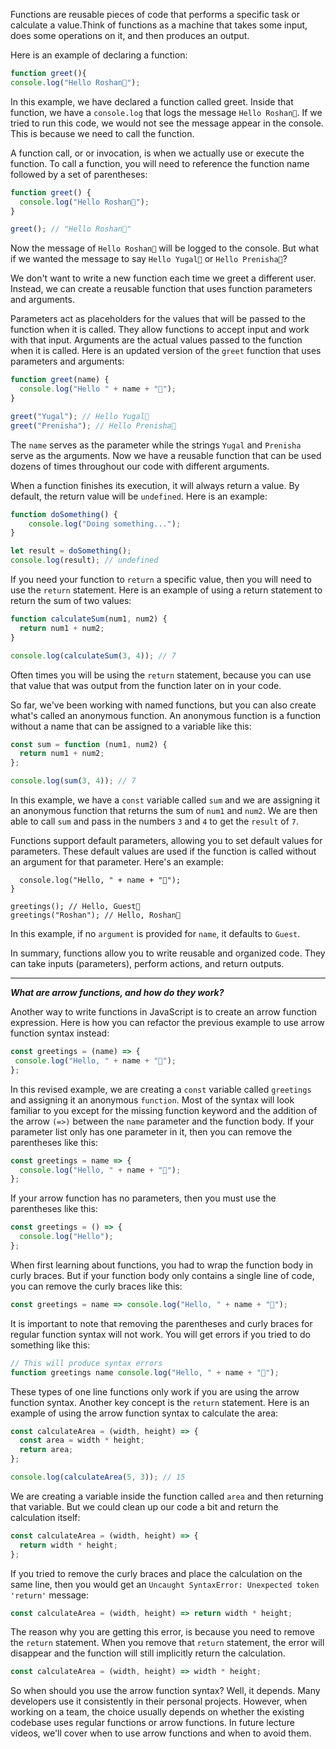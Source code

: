Functions are reusable pieces of code that performs a specific task or calculate a value.Think of functions as a machine that takes some input, does some operations on it, and then produces an output.

Here is an example of declaring a function:
```js
function greet(){
console.log("Hello Roshan👋");
```

In this example, we have declared a function called greet. Inside that function, we have a `console.log` that logs the message `Hello Roshan👋`. If we tried to run this code, we would not see the message appear in the console. This is because we need to call the function.

A function call, or or invocation, is when we actually use or execute the function. To call a function, you will need to reference the function name followed by a set of parentheses:

```js
function greet() {
  console.log("Hello Roshan👋");
}

greet(); // "Hello Roshan👋"
```

Now the message of `Hello Roshan👋` will be logged to the console. But what if we wanted the message to say `Hello Yugal👋` or `Hello Prenisha👋`?

We don't want to write a new function each time we greet a different user. Instead, we can create a reusable function that uses function parameters and arguments.

Parameters act as placeholders for the values that will be passed to the function when it is called. They allow functions to accept input and work with that input. Arguments are the actual values passed to the function when it is called. Here is an updated version of the `greet` function that uses parameters and arguments:

```js
function greet(name) {
  console.log("Hello " + name + "👋");
}

greet("Yugal"); // Hello Yugal👋
greet("Prenisha"); // Hello Prenisha👋
```

The `name` serves as the parameter while the strings `Yugal` and `Prenisha` serve as the arguments. Now we have a reusable function that can be used dozens of times throughout our code with different arguments.

When a function finishes its execution, it will always return a value. By default, the return value will be `undefined`. Here is an example:

```js
function doSomething() {
    console.log("Doing something...");
}

let result = doSomething();
console.log(result); // undefined
```
If you need your function to `return` a specific value, then you will need to use the `return` statement. Here is an example of using a return statement to return the sum of two values:

```js
function calculateSum(num1, num2) {
  return num1 + num2;
}

console.log(calculateSum(3, 4)); // 7
```

Often times you will be using the `return` statement, because you can use that value that was output from the function later on in your code.

So far, we've been working with named functions, but you can also create what's called an anonymous function. An anonymous function is a function without a name that can be assigned to a variable like this:

```js
const sum = function (num1, num2) {
  return num1 + num2;
};

console.log(sum(3, 4)); // 7
```

In this example, we have a `const` variable called `sum` and we are assigning it an anonymous function that returns the sum of `num1` and `num2`. We are then able to call `sum` and pass in the numbers `3` and `4` to get the `result` of `7`.

Functions support default parameters, allowing you to set default values for parameters. These default values are used if the function is called without an argument for that parameter. Here's an example:

```function greetings(name = "Guest") {
  console.log("Hello, " + name + "👋");
}

greetings(); // Hello, Guest👋
greetings("Roshan"); // Hello, Roshan👋
```

In this example, if no `argument` is provided for `name`, it defaults to `Guest`.

In summary, functions allow you to write reusable and organized code. They can take inputs (parameters), perform actions, and return outputs.

<hr/>

***What are arrow functions, and how do they work?***

 Another way to write functions in JavaScript is to create an arrow function expression. Here is how you can refactor the previous example to use arrow function syntax instead:

 ```js
const greetings = (name) => {
  console.log("Hello, " + name + "👋");
};
```
In this revised example, we are creating a `const` variable called `greetings` and assigning it an anonymous `function`. Most of the syntax will look familiar to you except for the missing function keyword and the addition of the arrow `(=>)` between the `name` parameter and the function body. If your parameter list only has one parameter in it, then you can remove the parentheses like this:

```js
const greetings = name => {
  console.log("Hello, " + name + "👋");
};
```
If your arrow function has no parameters, then you must use the parentheses like this:

```js
const greetings = () => {
  console.log("Hello");
};
```
When first learning about functions, you had to wrap the function body in curly braces. But if your function body only contains a single line of code, you can remove the curly braces like this:

```js
const greetings = name => console.log("Hello, " + name + "👋");
```
It is important to note that removing the parentheses and curly braces for regular function syntax will not work. You will get errors if you tried to do something like this:

```js
// This will produce syntax errors 
function greetings name console.log("Hello, " + name + "👋");
```
These types of one line functions only work if you are using the arrow function syntax. Another key concept is the `return` statement. Here is an example of using the arrow function syntax to calculate the area:

```js
const calculateArea = (width, height) => {
  const area = width * height;
  return area;
};

console.log(calculateArea(5, 3)); // 15
```
We are creating a variable inside the function called `area` and then returning that variable. But we could clean up our code a bit and return the calculation itself:

```js
const calculateArea = (width, height) => {
  return width * height;
};
```
If you tried to remove the curly braces and place the calculation on the same line, then you would get an `Uncaught SyntaxError: Unexpected token 'return'` message:

```js
const calculateArea = (width, height) => return width * height;
```
The reason why you are getting this error, is because you need to remove the `return` statement. When you remove that `return` statement, the error will disappear and the function will still implicitly return the calculation.

```js
const calculateArea = (width, height) => width * height;
```
So when should you use the arrow function syntax? Well, it depends. Many developers use it consistently in their personal projects. However, when working on a team, the choice usually depends on whether the existing codebase uses regular functions or arrow functions. In future lecture videos, we'll cover when to use arrow functions and when to avoid them.
